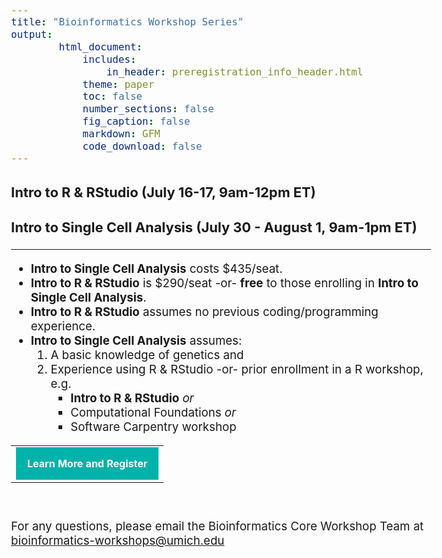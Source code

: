 ```yaml
---
title: "Bioinformatics Workshop Series"
output:
        html_document:
            includes:
                in_header: preregistration_info_header.html
            theme: paper
            toc: false
            number_sections: false
            fig_caption: false
            markdown: GFM
            code_download: false
---
```


<style type="text/css">
body{ /* Normal  */
      font-size: 14pt;
  }
</style>

### Intro to R & RStudio (July 16-17, 9am-12pm ET)

### Intro to Single Cell Analysis (July 30 - August 1, 9am-1pm ET)

<hr/>

- **Intro to Single Cell Analysis** costs $435/seat. 
- **Intro to R & RStudio** is $290/seat -or- **free** to those enrolling in **Intro to Single Cell Analysis**.
- **Intro to R & RStudio** assumes no previous coding/programming experience.
- **Intro to Single Cell Analysis** assumes:
  1. A basic knowledge of genetics and  
  2. Experience using R & RStudio -or- prior enrollment in a R workshop, e.g.
     - **Intro to R & RStudio** *or*
     - Computational Foundations *or*
     - Software Carpentry workshop

<table style="margin-left:auto; margin-right:auto;"><tr><td><a title="Learn More and Register" href="https://michmed.org/xAZVd" style="padding:18px; background-color:#00B2A9; font-weight:bold;letter-spacing:normal;line-height:100%;text-align:center;text-decoration:none;color:#ffffff;display:block" target="_blank">Learn More and Register</a></td></tr></table>
<br/>

For any questions, please email the Bioinformatics Core Workshop Team at <br/> [bioinformatics-workshops@umich.edu](mailto:bioinformatics-workshops@umich.edu)
